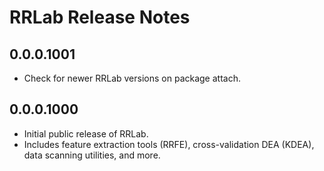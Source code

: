 # RRLab Release Notes

## 0.0.0.1001
- Check for newer RRLab versions on package attach.

## 0.0.0.1000
- Initial public release of RRLab.
- Includes feature extraction tools (RRFE), cross-validation DEA (KDEA), data scanning utilities, and more.
